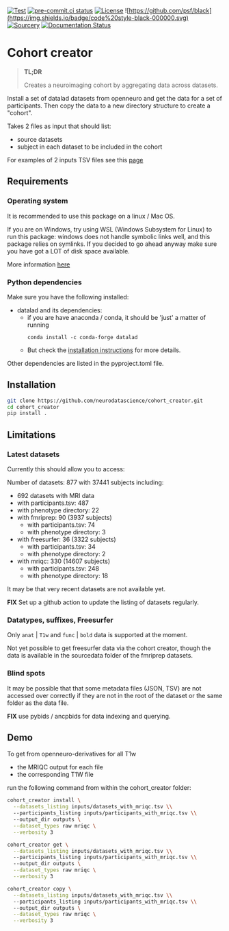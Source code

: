 [![Test](https://github.com/neurodatascience/cohort_creator/actions/workflows/test.yml/badge.svg)](https://github.com/neurodatascience/cohort_creator/actions/workflows/test.yml)
[![pre-commit.ci status](https://results.pre-commit.ci/badge/github/neurodatascience/cohort_creator/main.svg)](https://results.pre-commit.ci/latest/github/neurodatascience/cohort_creator/main)
[![License](https://img.shields.io/badge/license-MIT-blue.svg)](./LICENSE)
![https://github.com/psf/black](https://img.shields.io/badge/code%20style-black-000000.svg)
[![Sourcery](https://img.shields.io/badge/Sourcery-enabled-brightgreen)](https://sourcery.ai)
[![Documentation Status](https://readthedocs.org/projects/cohort-creator/badge/?version=latest)](https://cohort-creator.readthedocs.io/en/latest/?badge=latest)
# Cohort creator

> **TL;DR**
>
> Creates a neuroimaging cohort by aggregating data across datasets.

Install a set of datalad datasets from openneuro and get the data for a set of participants.
Then copy the data to a new directory structure to create a "cohort".

Takes 2 files as input that should list:
- source datasets
- subject in each dataset to be included in the cohort

For examples of 2 inputs TSV files see this [page](https://github.com/neurobagel/documentation/wiki/Query-Tool#example-data)

## Requirements

### Operating system

It is recommended to use this package on a linux / Mac OS.

If you are on Windows, try using WSL (Windows Subsystem for Linux) to run this package:
windows does not handle symbolic links well, and this package relies on symlinks.
If you decided to go ahead anyway make sure you have got a LOT of disk space available.

More information [here](https://handbook.datalad.org/en/latest/intro/windows.html#ohnowindows)

### Python dependencies

Make sure you have the following installed:

- datalad and its dependencies:
    - if you are have anaconda / conda, it should be 'just' a matter of running
      ```
      conda install -c conda-forge datalad
      ```
    - But check the [installation instructions](https://handbook.datalad.org/en/latest/intro/installation.html#install) for more details.

Other dependencies are listed in the pyproject.toml file.

## Installation

```bash
git clone https://github.com/neurodatascience/cohort_creator.git
cd cohort_creator
pip install .
```

## Limitations

### Latest datasets

Currently this should allow you to access:

Number of datasets: 877 with 37441 subjects including:
- 692 datasets with MRI data
 - with participants.tsv: 487
 - with phenotype directory: 22
 - with fmriprep: 90 (3937 subjects)
   - with participants.tsv: 74
   - with phenotype directory: 3
 - with freesurfer: 36 (3322 subjects)
   - with participants.tsv: 34
   - with phenotype directory: 2
 - with mriqc: 330 (14607 subjects)
   - with participants.tsv: 248
   - with phenotype directory: 18

It may be that very recent datasets are not available yet.

**FIX** Set up a github action to update the listing of datasets regularly.

### Datatypes, suffixes, Freesurfer

Only `anat` | `T1w` and `func` | `bold` data is supported at the moment.

Not yet possible to get freesurfer data via the cohort creator,
though the data is available in the sourcedata folder
of the fmriprep datasets.

### Blind spots

It may be possible that that some metadata files (JSON, TSV)
are not accessed over correctly if they are not in the root of the dataset
or the same folder as the data file.

**FIX** use pybids / ancpbids for data indexing and querying.

## Demo

To get from openneuro-derivatives for all T1w
- the MRIQC output for each file
- the corresponding T1W file

run the following command from within the cohort_creator folder:

```bash
cohort_creator install \
  --datasets_listing inputs/datasets_with_mriqc.tsv \\
  --participants_listing inputs/participants_with_mriqc.tsv \\
  --output_dir outputs \
  --dataset_types raw mriqc \
  --verbosity 3

cohort_creator get \
  --datasets_listing inputs/datasets_with_mriqc.tsv \\
  --participants_listing inputs/participants_with_mriqc.tsv \\
  --output_dir outputs \
  --dataset_types raw mriqc \
  --verbosity 3

cohort_creator copy \
  --datasets_listing inputs/datasets_with_mriqc.tsv \\
  --participants_listing inputs/participants_with_mriqc.tsv \\
  --output_dir outputs \
  --dataset_types raw mriqc \
  --verbosity 3
```
